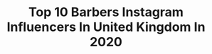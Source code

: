 ---
title: Top 10 Barbers Instagram Influencers In United Kingdom In 2020
description: >-
  Find top barbers Instagram influencers in United Kingdom in 2020. Most popular hashtags: #mensfashion #lockdown #barberconnect #.
platform: Instagram
profiles:
  - username: "ggsoaress"
    fullname: >-
      Gabriel Soares
    location: "United Kingdom"
    followers: 603866
    engagement: 287
    commentsToLikes: 0.016099
    id: ck5chu0fgrgkm0i11okgs3jdn
    verified: false
    hashtags: "#karolg, #stayathome, #pelo, #barba"
  - username: "r.braid"
    fullname: >-
      Robert Braid
    location: "United Kingdom"
    followers: 42632
    engagement: 273
    commentsToLikes: 0.037748
    id: ck14ivctvhbn00i19yhwd1gjw
    verified: false
    hashtags: "#trashpunk, #bentnotbroken, #covid, #mensstyle"
  - username: "pirate_paulus"
    fullname: >-
      paul taylor-clinch
    location: "United Kingdom"
    followers: 21605
    engagement: 242
    commentsToLikes: 0.038109
    id: ck8szri02pg0g0j783htljomm
    verified: false
    hashtags: ""
  - username: "brideyjo"
    fullname: >-
      Bridey Jo 🇬🇧✂
    location: "United Kingdom"
    followers: 9305
    engagement: 664
    commentsToLikes: 0.023030
    id: ck5zm5xnzlyna0i14ma2zcbfm
    verified: false
    hashtags: "#menshairfashion, #menscut, #hairofinstagram, #grungegirls"
  - username: "ryan_davieshall"
    fullname: >-
      RYAN DAVIES-HALL
    location: "United Kingdom"
    followers: 58910
    engagement: 194
    commentsToLikes: 0.015981
    id: ck5bw6tbsl3p10i11omhnc7yr
    verified: false
    hashtags: "#tattoomodel, #model, #ink, #ss2020"
  - username: "joemcbarber"
    fullname: >-
      Joe McIlvaney
    location: "United Kingdom"
    followers: 10245
    engagement: 558
    commentsToLikes: 0.078271
    id: ck5hk4soihses0i11sth52vdz
    verified: false
    hashtags: "#barberconnect, #fade, #slickgorilla, #decorating"
  - username: "chas_hopkins"
    fullname: >-
      Chas Hopkins
    location: "United Kingdom"
    followers: 30541
    engagement: 183
    commentsToLikes: 0.010435
    id: ck9hb25vbf2c70j78c0j08az5
    verified: false
    hashtags: ""
  - username: "ldn_brbr"
    fullname: >-
      Benjamin May
    location: "United Kingdom"
    followers: 5328
    engagement: 575
    commentsToLikes: 0.055994
    id: ck5bx9voknaw40i11fu8hj9zk
    verified: false
    hashtags: "#griefsupport, #griefawareness, #somekindaburito, #costumes"
  - username: "littleandytattoo"
    fullname: >-
      Little Andy
    location: "United Kingdom"
    followers: 219887
    engagement: 124
    commentsToLikes: 0.015698
    id: ck14ghpu35a5n0i195dvnemrf
    verified: false
    hashtags: "#blacktits, #newzealandtatto, #selfisolation, #suicidegirl"
  - username: "smoked_jxck"
    fullname: >-
      Smoked Jxck💨
    location: "United Kingdom"
    followers: 10327
    engagement: 410
    commentsToLikes: 0.031857
    id: ck6uac2cj2pn90j71bw0a9oe6
    verified: false
    hashtags: "#ynwa"
---